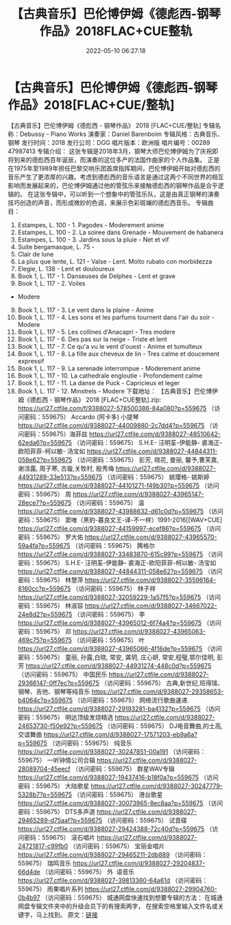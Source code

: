 ﻿---
title: 【古典音乐】巴伦博伊姆《德彪西-钢琴作品》2018FLAC+CUE整轨
date: 2022-05-10 06:27:18
categories: 古典音乐、新世纪、纯音雅乐
tags: 纯音雅乐
---
# 【古典音乐】巴伦博伊姆《德彪西-钢琴作品》2018[FLAC+CUE/整轨]

【古典音乐】巴伦博伊姆《德彪西 - 钢琴作品》 2018
[FLAC+CUE/整轨]
专辑名称：Debussy - Piano
Works
演奏家：Daniel
Barenboim
专辑风格：古典音乐、钢琴
发行时间：2018
发行公司：DGG
唱片版本：欧洲版
唱片编号：00289
47987413
专辑介绍：
这张专辑是2018年3月，钢琴大师巴伦博伊姆为了庆祝即将到来的德彪西百年诞辰，而演奏的这位多产的法国作曲家的个人作品集。
正是在1975年至1989年担任巴黎交响乐团首席指挥期间，巴伦博伊姆开始对德彪西的音乐产生了更浓厚的兴趣。考虑到德彪西的音乐语言是通过这两个不同世界的相互影响而发展起来的，巴伦博伊姆通过他的管弦乐来接触德彪西的钢琴作品是合乎逻辑的。
在这张专辑中，可以听到一个想象中的管弦乐队，这是由真正钢琴的演奏技巧创造的声音，而形成微妙的色调，来展示色彩斑斓的德彪西音乐。
专辑曲目：
01. Estampes, L. 100 - 1.
Pagodes - Moderement anime
02. Estampes, L. 100 - 2. La
soiree dans Grenade - Mouvement de habanera
03. Estampes, L. 100 - 3.
Jardins sous la pluie - Net et vif
04. Suite bergamasque, L. 75 -
3. Clair de lune
05. La plus que lente, L. 121 -
Valse - Lent. Molto rubato con morbidezza
06. Elegie, L. 138 - Lent et
douloureux
07. Book 1, L. 117 - 1.
Danseuses de Delphes - Lent et grave
08. Book 1, L. 117 - 2. Voiles
- Modere
09. Book 1, L. 117 - 3. Le vent
dans la plaine - Anime
10. Book 1, L. 117 - 4. Les
sons et les parfums tournent dans l'air du soir -
Modere
11. Book 1, L. 117 - 5. Les
collines d'Anacapri - Tres modere
12. Book 1, L. 117 - 6. Des pas
sur la neige - Triste et lent
13. Book 1, L. 117 - 7. Ce qu'a
vu le vent d'ouest - Anime et tumulteux
14. Book 1, L. 117 - 8. La
fille aux cheveux de lin - Tres calme et doucement
expressif
15. Book 1, L. 117 - 9. La
serenade interrompue - Moderement anime
16. Book 1, L. 117 - 10. La
cathedrale engloutie - Profondement calme
17. Book 1, L. 117 - 11. La
danse de Puck - Capricieux et leger
18. Book 1, L. 117 - 12.
Minstrels - Modere
下载地址：
【古典音乐】巴伦博伊姆《德彪西 - 钢琴作品》 2018 [FLAC+CUE整轨].zip:
https://url27.ctfile.com/f/9388027-578500386-84a080?p=559675
（访问密码：559675）
Accardo (阿卡多)
小提琴
https://url27.ctfile.com/d/9388027-44009880-2c7dd4?p=559675
（访问密码：559675）海菲兹
https://url27.ctfile.com/d/9388027-48510642-62eda6?p=559675
（访问密码：559675）
S.H.E- 汪明荃-伊能静-
裘海正-欧阳菲菲-柯以敏- 汤宝如
https://url27.ctfile.com/d/9388027-44844311-058e62?p=559675
（访问密码：559675）
彭芳, 晓花, 曼丽, 馨予,曹芙嘉, 谢浛露, 周子寒, 古璇,关牧村,
殷秀梅
https://url27.ctfile.com/d/9388027-44931289-33e513?p=559675
（访问密码：559675）
姚璎格- 姚斯婷
https://url27.ctfile.com/d/9388027-44101271-f49b30?p=559675
（访问密码：559675）
周
https://url27.ctfile.com/d/9388027-43965147-28ece7?p=559675
（访问密码：559675）
温
https://url27.ctfile.com/d/9388027-43988632-d61c0d?p=559675
（访问密码：559675）
窦唯（黑豹-暮良文王-译-不一样）1991-2016[[WAV+CUE]
https://url27.ctfile.com/d/9388027-44159997-ecef86?p=559675
（访问密码：559675）
罗大佑
https://url27.ctfile.com/d/9388027-43965570-59a4fa?p=559675
（访问密码：559675）
腾格尔
https://url27.ctfile.com/d/9388027-33483870-615c99?p=559675
（访问密码：559675）
S.H.E-
汪明荃-伊能静- 裘海正-欧阳菲菲-柯以敏- 汤宝如
https://url27.ctfile.com/d/9388027-44844311-058e62?p=559675
（访问密码：559675）
林慧萍
https://url27.ctfile.com/d/9388027-35596164-8160cc?p=559675
（访问密码：559675）
林子祥
https://url27.ctfile.com/d/9388027-32059229-1a57f5?p=559675
（访问密码：559675）
林淑容
https://url27.ctfile.com/d/9388027-34667022-24e8d2?p=559675
（访问密码：559675）
李
https://url27.ctfile.com/d/9388027-43965012-6f74a4?p=559675
（访问密码：559675）
邓
https://url27.ctfile.com/d/9388027-43965063-469c75?p=559675
（访问密码：559675）
叶
https://url27.ctfile.com/d/9388027-43965066-4f16de?p=559675
（访问密码：559675）
童丽, 孙露,白晓, 常安, 龚玥, 庄心妍, 常安,程璧,鄂尔佳明,
彭芳
https://url27.ctfile.com/d/9388027-44931274-448c0d?p=559675
（访问密码：559675）
中国民乐
https://url27.ctfile.com/d/9388027-29366147-0ff7ec?p=559675
（访问密码：559675）
古典,新世纪,班得瑞、钢琴、吉他、钢琴等纯音乐
https://url27.ctfile.com/d/9388027-29358653-b4064c?p=559675
（访问密码：559675）
网络流行歌曲速递.
https://url27.ctfile.com/d/9388027-29193281-ba4132?p=559675
（访问密码：559675）
明达顶级发烧精选
https://url27.ctfile.com/d/9388027-24653730-f50e92?p=559675
（访问密码：559675）
DJ电音舞曲,的士高, 交谊舞曲
https://url27.ctfile.com/d/9388027-17571203-eb9a6a?p=559675
（访问密码：559675）
纯音乐
https://url27.ctfile.com/d/9388027-30247851-00a191
（访问密码：559675）
一听钟情公司合辑
https://url27.ctfile.com/d/9388027-28089704-45eecf
（访问密码：559675）
群星WAV专辑
https://url27.ctfile.com/d/9388027-19437416-b18f0a?p=559675
（访问密码：559675）
大陆歌星
https://url27.ctfile.com/d/9388027-30247779-5328b7?p=559675
（访问密码：559675）
港台歌星
https://url27.ctfile.com/d/9388027-30073965-8ec8aa?p=559675
（访问密码：559675）
DTS多声道
https://url27.ctfile.com/d/9388027-29465289-d75aaf?p=559675
（访问密码：559675）
试音碟
https://url27.ctfile.com/d/9388027-29424388-72c40d?p=559675
（访问密码：559675）
滚石唱片
https://url27.ctfile.com/d/9388027-24721817-c99fb0
（访问密码：559675）
宝丽金唱片
https://url27.ctfile.com/d/9388027-29465211-2db889
（访问密码：559675）
瑞鸣音乐
https://url27.ctfile.com/d/9388027-29204837-66d4de
（访问密码：559675）
外  语音乐
https://url27.ctfile.com/d/9388027-39813360-64a61d
（访问密码：559675）
雨果唱片系列
https://url27.ctfile.com/d/9388027-29904760-0b4b97
（访问密码：559675）
城通网盘快速找到想要专辑的方法：
在城通网盘专辑文件夹中的升级会员下的有搜索两字，
在搜索空格里输入文件名或关键字，马上找到。
原文：[链接](https://blog.sina.com.cn/s/blog_1647c7e7601030x5y.html)